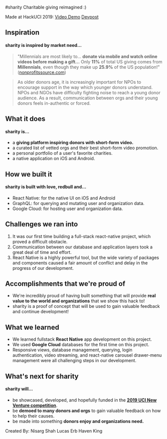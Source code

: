 #sharity
Charitable giving reimagined :)

Made at HackUCI 2019:
[Video Demo](https://www.youtube.com/watch?v=wblzFzbvgsM)
[Devpost]("https://devpost.com/software/sharity-estm2g")


## Inspiration
#### sharity is inspired by market need...

>"Millennials are most likely to... **donate via mobile and watch online videos before making a gift...**
>Only **11%** of total US giving comes from **Millennials**, even 
>though they make up **25.9%** of the US population!"
([nonprofitssource.com](https://nonprofitssource.com/))

>As older donors age, it is increasingly important for NPOs to 
>encourage support in the way which younger donors understand.
>NPOs and NGOs have difficulty fighting noise to reach a young donor audience. 
>As a result, communication between orgs and their young donors feels in-authentic or forced.



## What it does
#### sharity is...

- a **giving platform inspiring donors with short-form video.**
- a curated list of vetted orgs and their best short-form video promotion.
- a personal portfolio of a user's favorite charities.
- a native application on iOS and Android.


## How we built it
#### sharity is built with love, redbull and... 
- React Native: for the native UI on iOS and Android
- GraphQL: for querying and mutating user and organization data.
- Google Cloud: for hosting user and organization data.


## Challenges we ran into
1. It was our first time building a full-stack react-native project, 
which proved a difficult obstacle. 
2. Communication between our database and application layers took a great deal of time and effort.
3. React Native is a highly powerful tool, but the wide variety of 
packages and components caused a fair amount of conflict and delay in the progress of our development.


## Accomplishments that we're proud of
- We're incredibly proud of having built something that will provide **real value to the world and organizations** that we show this hack to!
- sharity is a proof of concept that will be used to gain valuable feedback and continue development!


## What we learned
- We learned fullstack **React Native** app development on this project.
- We used **Google Cloud** databases for the first time on this project.
- Responsive views, database management, querying, login authentication, video streaming, and react-native carousel drawer-menu management were all challenging steps in our development.


## What's next for sharity
#### sharity will...
- be showcased, developed, and hopefully funded in the **[2019 UCI New Venture competition](https://merage.uci.edu/research-faculty/centers/innovation-entrepreneurship/new-venture-competiton.html)**.
- be **demoed to many donors and orgs** to gain valuable feedback on how to help their causes.
- be made into something **donors enjoy and organizations need.**


Created By:
  Nisarg Shah
  Lucas Erb
  Haven King
